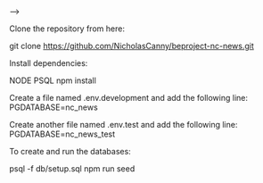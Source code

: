 <!--
This portfolio project was created as part of a Digital Skills Bootcamp in Software Engineering provided by [Northcoders](https://northcoders.com/) --> -->

Clone the repository from here:

git clone https://github.com/NicholasCanny/beproject-nc-news.git

Install dependencies:

NODE
PSQL
npm install

Create a file named .env.development and add the following line:
PGDATABASE=nc_news

Create another file named .env.test and add the following line:
PGDATABASE=nc_news_test

To create and run the databases:

psql -f db/setup.sql
npm run seed
